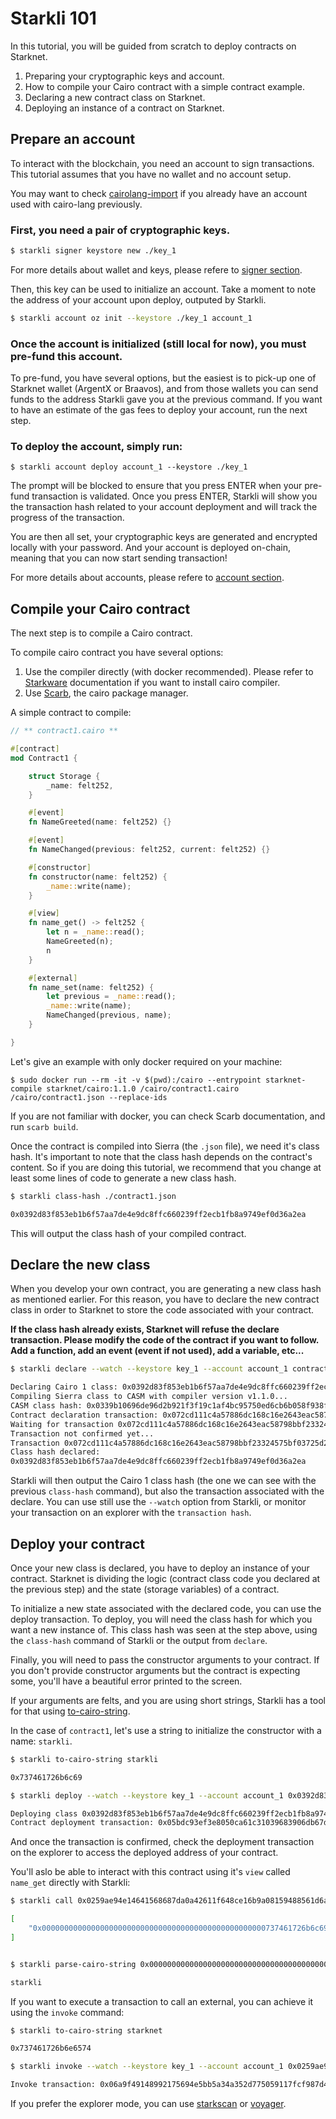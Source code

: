 # Starkli 101

In this tutorial, you will be guided from scratch to deploy contracts on Starknet.

1. Preparing your cryptographic keys and account.
2. How to compile your Cairo contract with a simple contract example.
3. Declaring a new contract class on Starknet.
4. Deploying an instance of a contract on Starknet.

## Prepare an account

To interact with the blockchain, you need an account to sign transactions.
This tutorial assumes that you have no wallet and no account setup.

You may want to check [cairolang-import](../subcommands/cairolang-import.md)
if you already have an account used with cairo-lang previously.

### First, you need a pair of cryptographic keys.

```bash
$ starkli signer keystore new ./key_1
```

For more details about wallet and keys, please refere to [signer section](../subcommands/signer.md).

Then, this key can be used to initialize an account. Take a moment to note the address
of your account upon deploy, outputed by Starkli.

```bash
$ starkli account oz init --keystore ./key_1 account_1
```

### Once the account is initialized (still local for now), you must pre-fund this account.

To pre-fund, you have several options, but the easiest is to pick-up one of Starknet wallet (ArgentX or Braavos), and from
those wallets you can send funds to the address Starkli gave you at the previous command. If you want to have an estimate
of the gas fees to deploy your account, run the next step.

### To deploy the account, simply run:

```
$ starkli account deploy account_1 --keystore ./key_1
```

The prompt will be blocked to ensure that you press ENTER when your pre-fund transaction is validated.
Once you press ENTER, Starkli will show you the transaction hash related to your account deployment and will
track the progress of the transaction.

You are then all set, your cryptographic keys are generated and encrypted locally with your password.
And your account is deployed on-chain, meaning that you can now start sending transaction!

For more details about accounts, please refere to [account section](../subcommands/account.md).

## Compile your Cairo contract

The next step is to compile a Cairo contract.

To compile cairo contract you have several options:

1. Use the compiler directly (with docker recommended). Please refer to [Starkware](https://github.com/starkware-libs/cairo)
   documentation if you want to install cairo compiler.
2. Use [Scarb](https://docs.swmansion.com/scarb/docs), the cairo package manager.

A simple contract to compile:

```rust
// ** contract1.cairo **

#[contract]
mod Contract1 {

    struct Storage {
        _name: felt252,
    }

    #[event]
    fn NameGreeted(name: felt252) {}

    #[event]
    fn NameChanged(previous: felt252, current: felt252) {}

    #[constructor]
    fn constructor(name: felt252) {
        _name::write(name);
    }

    #[view]
    fn name_get() -> felt252 {
        let n = _name::read();
        NameGreeted(n);
        n
    }

    #[external]
    fn name_set(name: felt252) {
        let previous = _name::read();
        _name::write(name);
        NameChanged(previous, name);
    }

}
```

Let's give an example with only docker required on your machine:

```
$ sudo docker run --rm -it -v $(pwd):/cairo --entrypoint starknet-compile starknet/cairo:1.1.0 /cairo/contract1.cairo /cairo/contract1.json --replace-ids
```

If you are not familiar with docker, you can check Scarb documentation, and run `scarb build`.

Once the contract is compiled into Sierra (the `.json` file), we need it's class hash.
It's important to note that the class hash depends on the contract's content. So if you are doing this
tutorial, we recommend that you change at least some lines of code to generate a new class hash.

```bash
$ starkli class-hash ./contract1.json

0x0392d83f853eb1b6f57aa7de4e9dc8ffc660239ff2ecb1fb8a9749ef0d36a2ea
```

This will output the class hash of your compiled contract.

## Declare the new class

When you develop your own contract, you are generating a new class hash as mentioned earlier.
For this reason, you have to declare the new contract class in order to Starknet
to store the code associated with your contract.

**If the class hash already exists, Starknet will refuse the declare transaction. Please modify
the code of the contract if you want to follow. Add a function, add an event (event if not used),
add a variable, etc...**

```bash
$ starkli declare --watch --keystore key_1 --account account_1 contract1.json

Declaring Cairo 1 class: 0x0392d83f853eb1b6f57aa7de4e9dc8ffc660239ff2ecb1fb8a9749ef0d36a2ea
Compiling Sierra class to CASM with compiler version v1.1.0...
CASM class hash: 0x0339b10696de96d2b921f3f19c1af4bc95750ed6cb6b058f938fe73556879d95
Contract declaration transaction: 0x072cd111c4a57886dc168c16e2643eac58798bbf23324575bf03725d2d84f94d
Waiting for transaction 0x072cd111c4a57886dc168c16e2643eac58798bbf23324575bf03725d2d84f94d to confirm...
Transaction not confirmed yet...
Transaction 0x072cd111c4a57886dc168c16e2643eac58798bbf23324575bf03725d2d84f94d confirmed
Class hash declared:
0x0392d83f853eb1b6f57aa7de4e9dc8ffc660239ff2ecb1fb8a9749ef0d36a2ea
```

Starkli will then output the Cairo 1 class hash (the one we can see with the previous `class-hash` command),
but also the transaction associated with the declare. You can use still use the `--watch` option from Starkli,
or monitor your transaction on an explorer with the `transaction hash`.

## Deploy your contract

Once your new class is declared, you have to deploy an instance of your contract.
Starknet is dividing the logic (contract class code you declared at the previous step)
and the state (storage variables) of a contract.

To initialize a new state associated with the declared code, you can use the deploy transaction.
To deploy, you will need the class hash for which you want a new instance of. This class hash was seen
at the step above, using the `class-hash` command of Starkli or the output from `declare`.

Finally, you will need to pass the constructor arguments to your contract. If you don't provide
constructor arguments but the contract is expecting some, you'll have a beautiful error printed to the screen.

If your arguments are felts, and you are using short strings, Starkli has a tool for that using [to-cairo-string](../subcommands/to-cairo-string.md).

In the case of `contract1`, let's use a string to initialize the constructor with a name: `starkli`.

```bash
$ starkli to-cairo-string starkli

0x737461726b6c69

$ starkli deploy --watch --keystore key_1 --account account_1 0x0392d83f853eb1b6f57aa7de4e9dc8ffc660239ff2ecb1fb8a9749ef0d36a2ea 0x737461726b6c69

Deploying class 0x0392d83f853eb1b6f57aa7de4e9dc8ffc660239ff2ecb1fb8a9749ef0d36a2ea with salt 0x023815f8c5dba41d29bf6023568de206233e099bdd10fbac33f43eae89d4ec94...
Contract deployment transaction: 0x05bdc93ef3e8050ca61c31039683906db67d67e3fdd41315f414a52dc16a3ab8
```

And once the transaction is confirmed, check the deployment transaction on the explorer to access the deployed address of your contract.

You'll aslo be able to interact with this contract using it's `view` called `name_get` directly with Starkli:

```bash
$ starkli call 0x0259ae94e14641568687da0a42611f648ce16b9a08159488561d6a66250c0478 name_get

[
    "0x00000000000000000000000000000000000000000000000000737461726b6c69"
]


$ starkli parse-cairo-string 0x00000000000000000000000000000000000000000000000000737461726b6c69

starkli
```

If you want to execute a transaction to call an external, you can achieve it using the `invoke` command:

```bash
$ starkli to-cairo-string starknet

0x737461726b6e6574

$ starkli invoke --watch --keystore key_1 --account account_1 0x0259ae94e14641568687da0a42611f648ce16b9a08159488561d6a66250c0478 name_set 0x737461726b6e6574

Invoke transaction: 0x06a9f49148992175694e5bb5a34a352d775059117fcf987d4478f7d0f729860c
```

If you prefer the explorer mode, you can use
[starkscan](https://testnet.starkscan.co/contract/0x0259ae94e14641568687da0a42611f648ce16b9a08159488561d6a66250c0478#read-write-contract-sub-read)
or
[voyager](https://goerli.voyager.online/contract/0x0259ae94e14641568687da0a42611f648ce16b9a08159488561d6a66250c0478#readContract).

